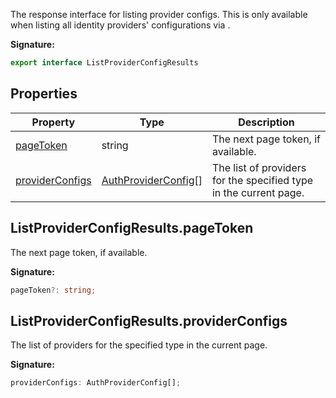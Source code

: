 The response interface for listing provider configs. This is only available when listing all identity providers' configurations via .

<b>Signature:</b>

```typescript
export interface ListProviderConfigResults 
```

## Properties

|  Property | Type | Description |
|  --- | --- | --- |
|  [pageToken](./firebase-admin.auth.listproviderconfigresults.md#listproviderconfigresultspagetoken) | string | The next page token, if available. |
|  [providerConfigs](./firebase-admin.auth.listproviderconfigresults.md#listproviderconfigresultsproviderconfigs) | [AuthProviderConfig](./firebase-admin.auth.authproviderconfig.md#authproviderconfig_interface)<!-- -->\[\] | The list of providers for the specified type in the current page. |

## ListProviderConfigResults.pageToken

The next page token, if available.

<b>Signature:</b>

```typescript
pageToken?: string;
```

## ListProviderConfigResults.providerConfigs

The list of providers for the specified type in the current page.

<b>Signature:</b>

```typescript
providerConfigs: AuthProviderConfig[];
```
